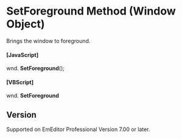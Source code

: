 # SetForeground Method (Window Object)

Brings the window to foreground.

#### \[JavaScript\]

wnd. **SetForeground**();

#### \[VBScript\]

wnd. **SetForeground**

## Version

Supported on EmEditor Professional Version 7.00 or later.